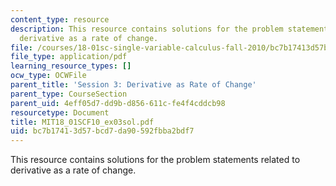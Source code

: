 ```yaml
---
content_type: resource
description: This resource contains solutions for the problem statements related to
  derivative as a rate of change.
file: /courses/18-01sc-single-variable-calculus-fall-2010/bc7b17413d57bcd7da90592fbba2bdf7_MIT18_01SCF10_ex03sol.pdf
file_type: application/pdf
learning_resource_types: []
ocw_type: OCWFile
parent_title: 'Session 3: Derivative as Rate of Change'
parent_type: CourseSection
parent_uid: 4eff05d7-dd9b-d856-611c-fe4f4cddcb98
resourcetype: Document
title: MIT18_01SCF10_ex03sol.pdf
uid: bc7b1741-3d57-bcd7-da90-592fbba2bdf7
---
```

This resource contains solutions for the problem statements related to derivative as a rate of change.